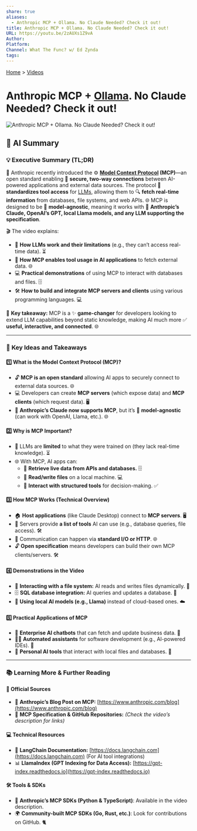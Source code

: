 ```yaml
---
share: true
aliases:
  - Anthropic MCP + Ollama. No Claude Needed? Check it out!
title: Anthropic MCP + Ollama. No Claude Needed? Check it out!
URL: https://youtu.be/2zAUXs1Z9vA
Author: 
Platform: 
Channel: What The Func? w/ Ed Zynda
tags: 
---
```

[Home](../index.md) > [Videos](./index.md)  
# Anthropic MCP + [Ollama](../software/ollama.md). No Claude Needed? Check it out!  
![Anthropic MCP + Ollama. No Claude Needed? Check it out!](https://youtu.be/2zAUXs1Z9vA)  
  
## 🤖 AI Summary  
### 💡 **Executive Summary (TL;DR)**  
🚀 Anthropic recently introduced the ⚙️ **[Model Context Protocol](../topics/model-context-protocol.md) (MCP)**—an open standard enabling 🤝 **secure, two-way connections** between AI-powered applications and external data sources. The protocol 🧰 **standardizes tool access** for [LLMs](../topics/large-language-models.md), allowing them to 🔍 **fetch real-time information** from databases, file systems, and web APIs. 🌐 MCP is designed to be 🧠 **model-agnostic**, meaning it works with 🤖 **Anthropic’s Claude, OpenAI’s GPT, local Llama models, and any LLM supporting the specification**.  
  
🎬 The video explains:  
- 🧠 **How LLMs work and their limitations** (e.g., they can’t access real-time data). ⏳  
- 🧰 **How MCP enables tool usage in AI applications** to fetch external data. 🌐  
- 💻 **Practical demonstrations** of using MCP to interact with databases and files. 🗄️  
- 🛠️ **How to build and integrate MCP servers and clients** using various programming languages. 💻  
  
🔑 **Key takeaway:** MCP is a ✨ **game-changer** for developers looking to extend LLM capabilities beyond static knowledge, making AI much more ✅ **useful, interactive, and connected**. 🌐  
  
---  
  
### 🔑 **Key Ideas and Takeaways**  
  
#### 1️⃣ **What is the Model Context Protocol (MCP)?**  
- 🔓 **MCP is an open standard** allowing AI apps to securely connect to external data sources. 🌐  
- 💻 Developers can create **MCP servers** (which expose data) and **MCP clients** (which request data). 🖥️  
- 🤖 **Anthropic’s Claude now supports MCP**, but it’s 🧠 **model-agnostic** (can work with OpenAI, Llama, etc.). 🌐  
  
#### 2️⃣ **Why is MCP Important?**  
- 🧠 LLMs are **limited** to what they were trained on (they lack real-time knowledge). ⏳  
- 🌐 With MCP, AI apps can:  
  - 🔄 **Retrieve live data from APIs and databases.** 🗄️  
  - 💾 **Read/write files** on a local machine. 💻  
  - 🤝 **Interact with structured tools** for decision-making. ✅  
  
#### 3️⃣ **How MCP Works (Technical Overview)**  
- 🏠 **Host applications** (like Claude Desktop) connect to **MCP servers**. 🖥️  
- 🧰 Servers provide **a list of tools** AI can use (e.g., database queries, file access). 🛠️  
- 📡 Communication can happen via **standard I/O or HTTP**. 🌐  
- 🔓 **Open specification** means developers can build their own MCP clients/servers. 🛠️  
  
#### 4️⃣ **Demonstrations in the Video**  
- 📁 **Interacting with a file system:** AI reads and writes files dynamically. 💾  
- 🗄️ **SQL database integration:** AI queries and updates a database. 🔄  
- 🤖 **Using local AI models (e.g., Llama)** instead of cloud-based ones. ☁️  
  
#### 5️⃣ **Practical Applications of MCP**  
- 🏢 **Enterprise AI chatbots** that can fetch and update business data. 💬  
- 🧑‍💻 **Automated assistants** for software development (e.g., AI-powered IDEs). 🤝  
- 🧰 **Personal AI tools** that interact with local files and databases. 🧑  
  
---  
  
### 📚 **Learning More & Further Reading**  
  
#### 📢 **Official Sources**  
- 📰 **Anthropic’s Blog Post on MCP:** [https://www.anthropic.com/blog](https://www.anthropic.com/blog)  
- 💾 **MCP Specification & GitHub Repositories:** *(Check the video’s description for links)*  
  
#### 💻 **Technical Resources**  
- 📖 **LangChain Documentation:** [https://docs.langchain.com](https://docs.langchain.com) (For AI tool integrations)  
- 📊 **LlamaIndex (GPT Indexing for Data Access):** [https://gpt-index.readthedocs.io](https://gpt-index.readthedocs.io)  
  
#### 🛠️ **Tools & SDKs**  
- 🐍 **Anthropic’s MCP SDKs (Python & TypeScript)**: Available in the video description.  
- 🌍 **Community-built MCP SDKs (Go, Rust, etc.)**: Look for contributions on GitHub. 🐈  
